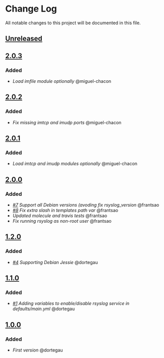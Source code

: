 # Change Log
All notable changes to this project will be documented in this file.

## [Unreleased](https://github.com/idealista/rsyslog_role/tree/develop)

## [2.0.3](https://github.com/idealista/rsyslog_role/tree/2.0.3)
### Added
- *Load imfile module optionally* @miguel-chacon

## [2.0.2](https://github.com/idealista/rsyslog_role/tree/2.0.2)
### Added
- *Fix missing imtcp and imudp ports* @miguel-chacon

## [2.0.1](https://github.com/idealista/rsyslog_role/tree/2.0.1)
### Added
- *Load imtcp and imudp modules optionally* @miguel-chacon

## [2.0.0](https://github.com/idealista/rsyslog_role/tree/2.0.0)
### Added
- *[#7](https://github.com/idealista/rsyslog_role/issues/7) Support all Debian versions (avoding fix rsyslog_version* @frantsao
- *[#8](https://github.com/idealista/rsyslog_role/issues/8) Fix extra slash in templates path var* @frantsao
- *Updated molecule and travis tests* @frantsao
- *Fix running rsyslog as non-root user* @frantsao

## [1.2.0](https://github.com/idealista/rsyslog_role/tree/1.2.0)
### Added
- *[#4](https://github.com/idealista/rsyslog_role/issues/4) Supporting Debian Jessie* @dortegau

## [1.1.0](https://github.com/idealista/rsyslog_role/tree/1.1.0)
### Added
- *[#1](https://github.com/idealista/rsyslog_role/issues/1) Adding variables to enable/disable rsyslog service in defaults/main.yml* @dortegau

## [1.0.0](https://github.com/idealista/rsyslog_role/tree/1.0.0)
### Added
- *First version* @dortegau
